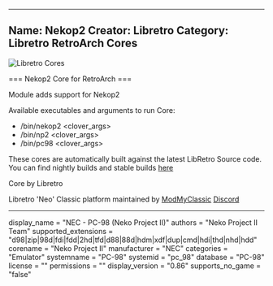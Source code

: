-----------------------
Name: Nekop2
Creator: Libretro
Category: Libretro RetroArch Cores
-----------------------
![Libretro Cores](https://modmyclassic.com/wp-content/uploads/2020/06/LibRetroNeoCoresSmall.png)

=== Nekop2 Core for RetroArch ===

Module adds support for Nekop2

Available executables and arguments to run Core:
- /bin/nekop2 <rom> <clover_args>
- /bin/np2 <rom> <clover_args>
- /bin/pc98 <rom> <clover_args>

These cores are automatically built against the latest LibRetro Source code. You can find nightly builds and stable builds [here](https://modmyclassic.com/hmodcores)

Core by Libretro

Libretro 'Neo' Classic platform maintained by [ModMyClassic](https://modmyclassic.com) [Discord](https://modmyclassic.com/discord)

-----------------------

display_name = "NEC - PC-98 (Neko Project II)"
authors = "Neko Project II Team"
supported_extensions = "d98|zip|98d|fdi|fdd|2hd|tfd|d88|88d|hdm|xdf|dup|cmd|hdi|thd|nhd|hdd"
corename = "Neko Project II"
manufacturer = "NEC"
categories = "Emulator"
systemname = "PC-98"
systemid = "pc_98"
database = "PC-98"
license = ""
permissions = ""
display_version = "0.86"
supports_no_game = "false"
